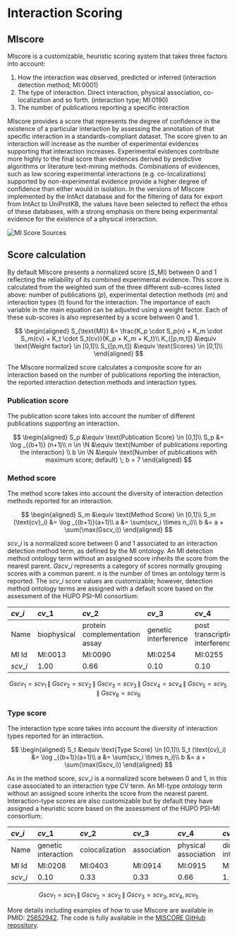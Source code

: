 # Interaction Scoring

## MIscore

MIscore is a customizable, heuristic scoring system that takes three factors into account:

1. How the interaction was observed, predicted or inferred \(interaction detection method; MI:0001\)
2. The type of interaction. Direct interaction, physical association, co-localization and so forth. \(interaction type; MI:0190\)
3. The number of publications reporting a specific interaction

MIscore provides a score that represents the degree of confidence in the existence of a particular interaction by assessing the annotation of that specific interaction in a standards-compliant dataset. The score given to an interaction will increase as the number of experimental evidences supporting that interaction increases. Experimental evidences contribute more highly to the final score than evidences derived by predictive algorithms or literature text-mining methods. Combinations of evidences, such as low scoring experimental interactions \(e.g. co-localizations\) supported by non-experimental evidence provide a higher degree of confidence than either would in isolation. In the versions of MIscore implemented by the IntAct database and for the filtering of data for export from IntAct to UniProtKB, the values have been selected to reflect the ethos of these databases, with a strong emphasis on there being experimental evidence for the existence of a physical interaction.

![MI Score Sources](https://raw.githubusercontent.com/intact-portal/intact-portal-documentation/master/assets/MIScore.png)

## Score calculation

By default MIscore presents a normalized score \($S\_{\text{MI}}$\) between 0 and 1 reflecting the reliability of its combined experimental evidence. This score is calculated from the weighted sum of the three different sub-scores listed above: number of publications \($p$\), experimental detection methods \($m$\) and interaction types \($t$\) found for the interaction. The importance of each variable in the main equation can be adjusted using a weight factor. Each of these sub-scores is also represented by a score between 0 and 1.

$$
\begin{aligned}
    S_{\text{MI}} &= \frac{K_p \cdot S_p(n) + K_m \cdot S_m(cv) + K_t \cdot S_t(cv)}{K_p + K_m + K_t}\\
    K_{[p,m,t]} &\equiv \text{Weight factor} \in [0,1]\\
    S_{[p,m,t]} &\equiv \text{Scores} \in [0,1]\\
\end{aligned}
$$

The MIscore normalized score calculates a composite score for an interaction based on the number of publications reporting the interaction, the reported interaction detection methods and interaction types.

### Publication score

The publication score takes into account the number of different publications supporting an interaction.

$$
\begin{aligned}
    S_p &\equiv \text{Publication Score} \in [0,1]\\
    S_p &= \log _{(b+1)} (n+1)\\
    n \in \N &\equiv \text{Number of publications reporting the interaction} \\
    b \in \N &\equiv \text{Number of publications with maximum score; default} \; b  =  7
\end{aligned}
$$

### Method score

The method score takes into account the diversity of interaction detection methods reported for an interaction.

$$
\begin{aligned}
    S_m &\equiv \text{Method Score} \in [0,1]\\
    S_m (\text{cv}_i) &= \log _{(b+1)}(a+1)\\
    a &= \sum(scv_i \times n_i)\\
    b &= a + \sum(\max(Gscv_i))
\end{aligned}
$$

$scv\_i$ is a normalized score between 0 and 1 associated to an interaction detection method term, as defined by the MI ontology. An MI detection method ontology term without an assigned score inherits the score from the nearest parent. $Gscv\_i$ represents a category of scores normally grouping scores with a common parent. $n$ is the number of times an ontology term is reported. The $scv\_i$ score values are customizable; however, detection method ontology terms are assigned with a default score based on the assessment of the HUPO PSI–MI consortium:

| $cv\_i$ | $cv\_1$ | $cv\_2$ | $cv\_3$ | $cv\_4$ | $cv\_5$ | $cv\_6$ | $cv\_7$ |
| :--- | :--- | :--- | :--- | :--- | :--- | :--- | :--- |
| Name | biophysical | protein complementation assay | genetic interference | post transcriptional interference | biochemical | imaging technique | Unkwown |
| MI Id | MI:0013 | MI:0090 | MI:0254 | MI:0255 | MI:0401 | MI:0428 | Unkwown |
| $scv\_i$ | $1.00$ | $0.66$ | $0.10$ | $0.10$ | $1.00$ | $0.33$ | $0.05$ |

$$Gscv_1 = scv_1 \,\|\; Gscv_2 = scv_2 \,\|\; Gscv_3 = scv_3 \,\|\; Gscv_4 = scv_4\,\|\;Gscv_5 = scv_5 \,\|\; Gscv_6 = scv_6$$

### Type score

The interaction type score takes into account the diversity of interaction types reported for an interaction.

$$
\begin{aligned}
    S_t  &\equiv \text{Type Score}  \in [0,1]\\
    S_t (\text{cv}_i) &= \log _{(b+1)}(a+1)\\
    a &= \sum(scv_i \times n_i)\\
    b &= a + \sum(\max(Gscv_i))
\end{aligned}
$$

As in the method score, $scv\_i$ is a normalized score between 0 and 1, in this case associated to an interaction type CV term. An MI-type ontology term without an assigned score inherits the score from the nearest parent. Interaction-type scores are also customizable but by default they have assigned a heuristic score based on the assessment of the HUPO PSI–MI consortium:

| $cv\_i$ | $cv\_1$ | $cv\_2$ | $cv\_3$ | $cv\_4$ | $cv\_5$ | $cv\_6$ |
| :--- | :--- | :--- | :--- | :--- | :--- | :--- |
| Name | genetic interaction | colocalization | association | physical association | direct interaction | Unkwown |
| MI Id | MI:0208 | MI:0403 | MI:0914 | MI:0915 | MI:0407 | Unkwown |
| $scv\_i$ | $0.10$ | $0.33$ | $0.33$ | $0.66$ | $1.00$ | $0.05$ |

$$Gscv_1 = scv_1 \,\|\; Gscv_2 = scv_2 \,\|\; Gscv_3 = scv_3, scv_4, scv_5$$

More details including examples of how to use MIscore are available in PMID: [25652942](http://europepmc.org/article/MED/25652942). The code is fully available in the [MISCORE GitHub repository](https://github.com/MICommunity/miscore).
